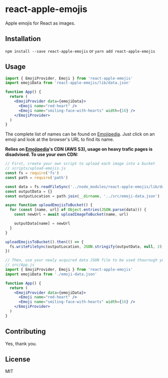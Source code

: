 # react-apple-emojis

Apple emojis for React as images.

## Installation

`npm install --save react-apple-emojis` or `yarn add react-apple-emojis`

## Usage

```jsx
import { EmojiProvider, Emoji } from 'react-apple-emojis'
import emojiData from 'react-apple-emojis/lib/data.json'

function App() {
  return (
    <EmojiProvider data={emojiData}>
      <Emoji name="red-heart" />
      <Emoji name="smiling-face-with-hearts" width={16} />
    </EmojiProvider>
  )
}
```

The complete list of names can be found on [Emojipedia](https://emojipedia.org/apple/). Just click on an emoji and look at the browser's URL to find its name.

**Relies on [Emojipedia](https://emojipedia.org)'s CDN (AWS S3), usage on heavy trafic pages is disadvised. To use your own CDN:**

```js
// First, create your own script to upload each image into a bucket
// scripts/upload-emojis.js
const fs = require('fs')
const path = require('path')

const data = fs.readFileSync('../node_modules/react-apple-emojis/lib/data.json', 'utf-8')
const outputData = {}
const outputLocation = path.join(__dirname, '../src/emoji-data.json')

async function uploadEmojisToBucket() {
  for (const [name, url] of Object.entries(JSON.parse(data))) {
    const newUrl = await uploadImageToBucket(name, url)

    outputData[name] = newUrl
  }
}

uploadEmojisToBucket().then(() => {
  fs.writeFileSync(outputLocation, JSON.stringify(outputData, null, 2), 'utf-8')
})

```

```jsx
// Then, use your newly acquired data JSON file to be used thourough your app
// src/App.js
import { EmojiProvider, Emoji } from 'react-apple-emojis'
import emojiData from './emoji-data.json'

function App() {
  return (
    <EmojiProvider data={emojiData}>
      <Emoji name="red-heart" />
      <Emoji name="smiling-face-with-hearts" width={16} />
    </EmojiProvider>
  )
}
```

## Contributing

Yes, thank you.

## License

MIT
